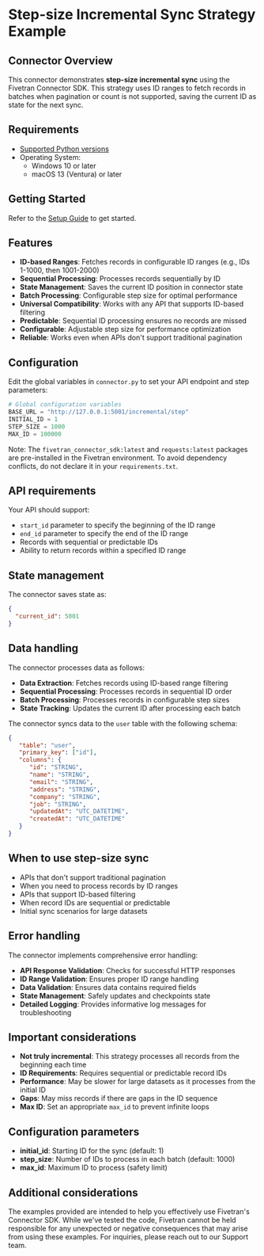 # Step-size Incremental Sync Strategy Example

## Connector Overview

This connector demonstrates **step-size incremental sync** using the Fivetran Connector SDK. This strategy uses ID ranges to fetch records in batches when pagination or count is not supported, saving the current ID as state for the next sync.

## Requirements

* [Supported Python versions](https://github.com/fivetran/fivetran_connector_sdk/blob/main/README.md#requirements)   
* Operating System:  
  * Windows 10 or later  
  * macOS 13 (Ventura) or later

## Getting Started

Refer to the [Setup Guide](https://fivetran.com/docs/connectors/connector-sdk/setup-guide) to get started.

## Features

- **ID-based Ranges**: Fetches records in configurable ID ranges (e.g., IDs 1-1000, then 1001-2000)
- **Sequential Processing**: Processes records sequentially by ID
- **State Management**: Saves the current ID position in connector state
- **Batch Processing**: Configurable step size for optimal performance
- **Universal Compatibility**: Works with any API that supports ID-based filtering
- **Predictable**: Sequential ID processing ensures no records are missed
- **Configurable**: Adjustable step size for performance optimization
- **Reliable**: Works even when APIs don't support traditional pagination

## Configuration

Edit the global variables in `connector.py` to set your API endpoint and step parameters:

```python
# Global configuration variables
BASE_URL = "http://127.0.0.1:5001/incremental/step"
INITIAL_ID = 1
STEP_SIZE = 1000
MAX_ID = 100000
```

Note: The `fivetran_connector_sdk:latest` and `requests:latest` packages are pre-installed in the Fivetran environment. To avoid dependency conflicts, do not declare it in your `requirements.txt`.

## API requirements

Your API should support:
- `start_id` parameter to specify the beginning of the ID range
- `end_id` parameter to specify the end of the ID range
- Records with sequential or predictable IDs
- Ability to return records within a specified ID range

## State management

The connector saves state as:
```json
{
  "current_id": 5001
}
```

## Data handling

The connector processes data as follows:
- **Data Extraction**: Fetches records using ID-based range filtering
- **Sequential Processing**: Processes records in sequential ID order
- **Batch Processing**: Processes records in configurable step sizes
- **State Tracking**: Updates the current ID after processing each batch

The connector syncs data to the `user` table with the following schema:

```json
{
   "table": "user",
   "primary_key": ["id"],
   "columns": {
      "id": "STRING",
      "name": "STRING",
      "email": "STRING",
      "address": "STRING",
      "company": "STRING",
      "job": "STRING",
      "updatedAt": "UTC_DATETIME",
      "createdAt": "UTC_DATETIME"
   }
}
```

## When to use step-size sync

- APIs that don't support traditional pagination
- When you need to process records by ID ranges
- APIs that support ID-based filtering
- When record IDs are sequential or predictable
- Initial sync scenarios for large datasets

## Error handling

The connector implements comprehensive error handling:
- **API Response Validation**: Checks for successful HTTP responses
- **ID Range Validation**: Ensures proper ID range handling
- **Data Validation**: Ensures data contains required fields
- **State Management**: Safely updates and checkpoints state
- **Detailed Logging**: Provides informative log messages for troubleshooting

## Important considerations

- **Not truly incremental**: This strategy processes all records from the beginning each time
- **ID Requirements**: Requires sequential or predictable record IDs
- **Performance**: May be slower for large datasets as it processes from the initial ID
- **Gaps**: May miss records if there are gaps in the ID sequence
- **Max ID**: Set an appropriate `max_id` to prevent infinite loops

## Configuration parameters

- **initial_id**: Starting ID for the sync (default: 1)
- **step_size**: Number of IDs to process in each batch (default: 1000)
- **max_id**: Maximum ID to process (safety limit)

## Additional considerations

The examples provided are intended to help you effectively use Fivetran's Connector SDK. While we've tested the code, Fivetran cannot be held responsible for any unexpected or negative consequences that may arise from using these examples. For inquiries, please reach out to our Support team. 